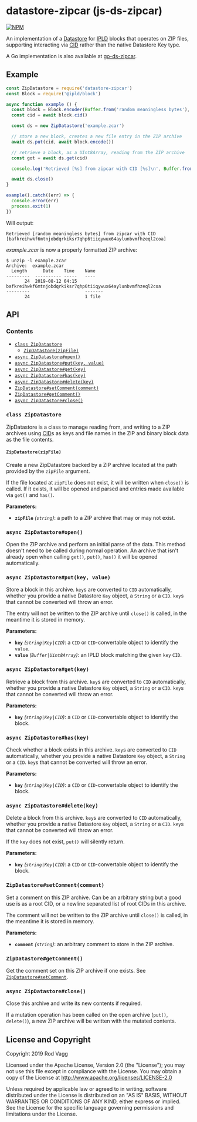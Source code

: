 # datastore-zipcar (js-ds-zipcar)

[![NPM](https://nodei.co/npm/datastore-zipcar.svg)](https://nodei.co/npm/datastore-zipcar/)

An implementation of a [Datastore](https://github.com/ipfs/interface-datastore) for [IPLD](https://ipld.io) blocks that operates on ZIP files, supporting interacting via [CID](https://github.com/ipfs/go-cid) rather than the native Datastore Key type.

A Go implementation is also available at [go-ds-zipcar](https://github.com/rvagg/go-ds-zipcar).


## Example

```js
const ZipDatastore = require('datastore-zipcar')
const Block = require('@ipld/block')

async function example () {
  const block = Block.encoder(Buffer.from('random meaningless bytes'), 'raw')
  const cid = await block.cid()

  const ds = new ZipDatastore('example.zcar')

  // store a new block, creates a new file entry in the ZIP archive
  await ds.put(cid, await block.encode())

  // retrieve a block, as a UInt8Array, reading from the ZIP archive
  const got = await ds.get(cid)

  console.log('Retrieved [%s] from zipcar with CID [%s]\n', Buffer.from(got).toString(), cid.toString())

  await ds.close()
}

example().catch((err) => {
  console.error(err)
  process.exit(1)
})
```

Will output:

```
Retrieved [random meaningless bytes] from zipcar with CID [bafkreihwkf6mtnjobdqrkiksr7qhp6tiiqywux64aylunbvmfhzeql2coa]
```

*example.zcar* is now a properly formatted ZIP archive:

```
$ unzip -l example.zcar
Archive:  example.zcar
  Length      Date    Time    Name
---------  ---------- -----   ----
       24  2019-08-12 04:15   bafkreihwkf6mtnjobdqrkiksr7qhp6tiiqywux64aylunbvmfhzeql2coa
---------                     -------
       24                     1 file
```

## API

### Contents

 * [`class ZipDatastore`](#ZipDatastore)
   * [`ZipDatastore(zipFile)`](#ZipDatastore_new)
 * [`async ZipDatastore#open()`](#ZipDatastore_open)
 * [`async ZipDatastore#put(key, value)`](#ZipDatastore_put)
 * [`async ZipDatastore#get(key)`](#ZipDatastore_get)
 * [`async ZipDatastore#has(key)`](#ZipDatastore_has)
 * [`async ZipDatastore#delete(key)`](#ZipDatastore_delete)
 * [`ZipDatastore#setComment(comment)`](#ZipDatastore_setComment)
 * [`ZipDatastore#getComment()`](#ZipDatastore_getComment)
 * [`async ZipDatastore#close()`](#ZipDatastore_close)

<a name="ZipDatastore"></a>
### `class ZipDatastore`

ZipDatastore is a class to manage reading from, and writing to a ZIP archives using [CID](https://github.com/multiformats/js-cid)s as keys and
file names in the ZIP and binary block data as the file contents.

<a name="ZipDatastore_new"></a>
#### `ZipDatastore(zipFile)`

Create a new ZipDatastore backed by a ZIP archive located at the path provided by the `zipFile`
argument.

If the file located at `zipFile` does not exist, it will be written when `close()` is called. If
it exists, it will be opened and parsed and entries made available via `get()` and `has()`.

**Parameters:**

* **`zipFile`** _(`string`)_: a path to a ZIP archive that may or may not exist.

<a name="ZipDatastore_open"></a>
### `async ZipDatastore#open()`

Open the ZIP archive and perform an initial parse of the data. This method doesn't need to be called
during normal operation. An archive that isn't already open when calling `get()`, `put()`, `has()` it
will be opened automatically.

<a name="ZipDatastore_put"></a>
### `async ZipDatastore#put(key, value)`

Store a block in this archive. `key`s are converted to `CID` automatically, whether you provide a native
Datastore `Key` object, a `String` or a `CID`. `key`s that cannot be converted will throw an error.

The entry will not be written to the ZIP archive until `close()` is called, in the meantime it is stored
in memory.

**Parameters:**

* **`key`** _(`string|Key|CID`)_: a `CID` or `CID`-convertable object to identify the `value`.
* **`value`** _(`Buffer|Uint8Array`)_: an IPLD block matching the given `key` `CID`.

<a name="ZipDatastore_get"></a>
### `async ZipDatastore#get(key)`

Retrieve a block from this archive. `key`s are converted to `CID` automatically, whether you provide a native
Datastore `Key` object, a `String` or a `CID`. `key`s that cannot be converted will throw an error.

**Parameters:**

* **`key`** _(`string|Key|CID`)_: a `CID` or `CID`-convertable object to identify the block.

<a name="ZipDatastore_has"></a>
### `async ZipDatastore#has(key)`

Check whether a block exists in this archive. `key`s are converted to `CID` automatically, whether you provide a native
Datastore `Key` object, a `String` or a `CID`. `key`s that cannot be converted will throw an error.

**Parameters:**

* **`key`** _(`string|Key|CID`)_: a `CID` or `CID`-convertable object to identify the block.

<a name="ZipDatastore_delete"></a>
### `async ZipDatastore#delete(key)`

Delete a block from this archive. `key`s are converted to `CID` automatically, whether you provide a native
Datastore `Key` object, a `String` or a `CID`. `key`s that cannot be converted will throw an error.

If the `key` does not exist, `put()` will silently return.

**Parameters:**

* **`key`** _(`string|Key|CID`)_: a `CID` or `CID`-convertable object to identify the block.

<a name="ZipDatastore_setComment"></a>
### `ZipDatastore#setComment(comment)`

Set a comment on this ZIP archive. Can be an arbitrary string but a good use is as a root CID, or a newline
separated list of root CIDs in this archive.

The comment will not be written to the ZIP archive until `close()` is called, in the meantime it is stored
in memory.

**Parameters:**

* **`comment`** _(`string`)_: an arbitrary comment to store in the ZIP archive.

<a name="ZipDatastore_getComment"></a>
### `ZipDatastore#getComment()`

Get the comment set on this ZIP archive if one exists. See [`ZipDatastore#setComment`](#ZipDatastore_setComment).

<a name="ZipDatastore_close"></a>
### `async ZipDatastore#close()`

Close this archive and write its new contents if required.

If a mutation operation has been called on the open archive (`put()`, `delete()`), a new ZIP archive will be
written with the mutated contents.

## License and Copyright

Copyright 2019 Rod Vagg

Licensed under the Apache License, Version 2.0 (the "License"); you may not use this file except in compliance with the License. You may obtain a copy of the License at http://www.apache.org/licenses/LICENSE-2.0

Unless required by applicable law or agreed to in writing, software distributed under the License is distributed on an "AS IS" BASIS, WITHOUT WARRANTIES OR CONDITIONS OF ANY KIND, either express or implied. See the License for the specific language governing permissions and limitations under the License.
